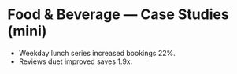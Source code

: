 # Food & Beverage — Case Studies (mini)
- Weekday lunch series increased bookings 22%.
- Reviews duet improved saves 1.9x.
